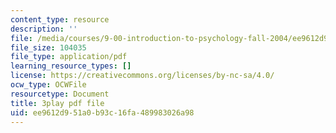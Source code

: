```yaml
---
content_type: resource
description: ''
file: /media/courses/9-00-introduction-to-psychology-fall-2004/ee9612d951a0b93c16fa489983026a98_10505.pdf
file_size: 104035
file_type: application/pdf
learning_resource_types: []
license: https://creativecommons.org/licenses/by-nc-sa/4.0/
ocw_type: OCWFile
resourcetype: Document
title: 3play pdf file
uid: ee9612d9-51a0-b93c-16fa-489983026a98
---
```

